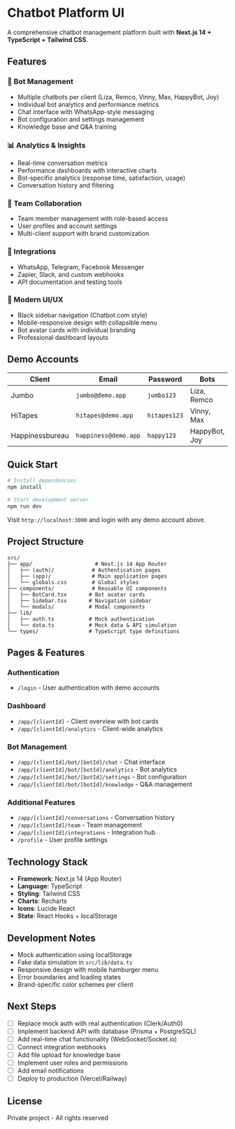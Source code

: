# Chatbot Platform UI

A comprehensive chatbot management platform built with **Next.js 14 + TypeScript + Tailwind CSS**.

## Features

### 🤖 Bot Management
- Multiple chatbots per client (Liza, Remco, Vinny, Max, HappyBot, Joy)
- Individual bot analytics and performance metrics
- Chat interface with WhatsApp-style messaging
- Bot configuration and settings management
- Knowledge base and Q&A training

### 📊 Analytics & Insights
- Real-time conversation metrics
- Performance dashboards with interactive charts
- Bot-specific analytics (response time, satisfaction, usage)
- Conversation history and filtering

### 👥 Team Collaboration
- Team member management with role-based access
- User profiles and account settings
- Multi-client support with brand customization

### 🔗 Integrations
- WhatsApp, Telegram, Facebook Messenger
- Zapier, Slack, and custom webhooks
- API documentation and testing tools

### 🎨 Modern UI/UX
- Black sidebar navigation (Chatbot.com style)
- Mobile-responsive design with collapsible menu
- Bot avatar cards with individual branding
- Professional dashboard layouts

## Demo Accounts

| Client | Email | Password | Bots |
|--------|-------|----------|------|
| Jumbo | `jumbo@demo.app` | `jumbo123` | Liza, Remco |
| HiTapes | `hitapes@demo.app` | `hitapes123` | Vinny, Max |
| Happinessbureau | `happiness@demo.app` | `happy123` | HappyBot, Joy |

## Quick Start

```bash
# Install dependencies
npm install

# Start development server
npm run dev
```

Visit `http://localhost:3000` and login with any demo account above.

## Project Structure

```
src/
├── app/                    # Next.js 14 App Router
│   ├── (auth)/            # Authentication pages
│   ├── (app)/             # Main application pages
│   └── globals.css        # Global styles
├── components/            # Reusable UI components
│   ├── BotCard.tsx       # Bot avatar cards
│   ├── Sidebar.tsx       # Navigation sidebar
│   └── modals/           # Modal components
├── lib/
│   ├── auth.ts           # Mock authentication
│   └── data.ts           # Mock data & API simulation
└── types/                # TypeScript type definitions
```

## Pages & Features

### Authentication
- `/login` - User authentication with demo accounts

### Dashboard
- `/app/[clientId]` - Client overview with bot cards
- `/app/[clientId]/analytics` - Client-wide analytics

### Bot Management
- `/app/[clientId]/bot/[botId]/chat` - Chat interface
- `/app/[clientId]/bot/[botId]/analytics` - Bot analytics
- `/app/[clientId]/bot/[botId]/settings` - Bot configuration
- `/app/[clientId]/bot/[botId]/knowledge` - Q&A management

### Additional Features
- `/app/[clientId]/conversations` - Conversation history
- `/app/[clientId]/team` - Team management
- `/app/[clientId]/integrations` - Integration hub
- `/profile` - User profile settings

## Technology Stack

- **Framework**: Next.js 14 (App Router)
- **Language**: TypeScript
- **Styling**: Tailwind CSS
- **Charts**: Recharts
- **Icons**: Lucide React
- **State**: React Hooks + localStorage

## Development Notes

- Mock authentication using localStorage
- Fake data simulation in `src/lib/data.ts`
- Responsive design with mobile hamburger menu
- Error boundaries and loading states
- Brand-specific color schemes per client

## Next Steps

- [ ] Replace mock auth with real authentication (Clerk/Auth0)
- [ ] Implement backend API with database (Prisma + PostgreSQL)
- [ ] Add real-time chat functionality (WebSocket/Socket.io)
- [ ] Connect integration webhooks
- [ ] Add file upload for knowledge base
- [ ] Implement user roles and permissions
- [ ] Add email notifications
- [ ] Deploy to production (Vercel/Railway)

## License

Private project - All rights reserved